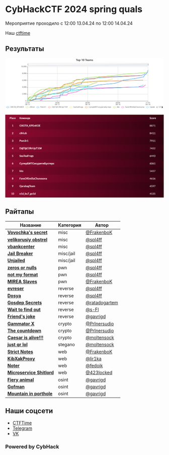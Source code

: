 # CybHackCTF 2024 spring quals

Мероприятие проходило c 12:00 13.04.24 по 12:00 14.04.24

Наш [ctftime](https://ctftime.org/event/2344)

## Результаты
![Graph](img/graph.png)
![Board](img/board.png)

## Райтапы

| Название | Категория | Автор | 
|----------|-----------|-------|
| **[Vovochka's secret](writeups/misc/Vovochka's_secret)** | misc | [@FrakenboK](https://github.com/FrakenboK) |
| **[velikorusiy obstrel](writeups/misc/velikorusiy%20obstrel)** | misc | [@spl4ff](https://github.com/spl4ff) |
| **[vbankcenter](writeups/misc/vbankcenter)** | misc | [@spl4ff](https://github.com/spl4ff) |
| **[Jail Breaker](writeups/misc/Jail%20Breaker)** | misc/jail | [@spl4ff](https://github.com/spl4ff) |
| **[Unjailed](writeups/misc/Unjailed)** | misc/jail | [@spl4ff](https://github.com/spl4ff) |
| **[zeros or nulls](writeups/pwn/zeros%20or%20nulls)** | pwn | [@spl4ff](https://github.com/spl4ff) |
| **[not my format](writeups/pwn/not%20my%20format)** | pwn | [@spl4ff](https://github.com/spl4ff) |
| **[MIREA Slaves](writeups/pwn/MIREA-slaves/)** | pwn | [@FrakenboK](https://github.com/FrakenboK) |
| **[evreser](writeups/reverse/evreser)** | reverse | [@spl4ff](https://github.com/spl4ff) |
| **[Dosya](writeups/reverse/Dosya)** | reverse | [@spl4ff](https://github.com/spl4ff) |
| **[Gosdep Secrets](writeups/reverse/Gosdep%20Secrets)** | reverse | [@ratadogartem](https://github.com/ratadogartem) |
| **[Wait to find out](writeups/reverse/Wait%20to%20find%20out)** | reverse | [@s-Fl](https://github.com/s-Fl) |
| **[Friend's joke](writeups/reverse/Friend's%20joke/)** | reverse | [@gavrigd](https://github.com/gavrigd) |
| **[Gammator X](writeups/crypto/Gammator%20X)** | crypto | [@PrInersudio](https://github.com/PrInersudio) |
| **[The countdown](writeups/crypto/The%20countdown)** | crypto | [@PrInersudio](https://github.com/PrInersudio) |
| **[Caesar is alive!!!](writeups/crypto/Caesar%20is%20alive!!!)** | crypto | [@moltensock](https://github.com/moltensock) |
| **[just qr lol](writeups/stegano/just%20qr%20lol)** | stegano | [@moltensock](https://github.com/moltensock) |
| **[Strict Notes](writeups/web/StrictNotes)** | web | [@FrakenboK](https://github.com/FrakenboK) |
| **[KibXakProxy](writeups/web/KibXakProxy)** | web | [@lir1ka](https://github.com/lir1ka) |
| **[Noter](writeups/web/Noter)** | web | [@fedoik](https://github.com/fedoik) |
| **[Microservice Shitlord](writeups/web/MicroserviceShitlord.md)** | web | [@423locked](https://github.com/423locked) |
| **[Fiery animal](writeups/Osint/Fiery%20animal/)** | osint | [@gavrigd](https://github.com/gavrigd) |
| **[Gofman](writeups/Osint/Gofman/)** | osint | [@gavrigd](https://github.com/gavrigd) |
| **[Mountain in porthole](writeups/Osint/Mountain%20in%20porthole/)** | osint | [@gavrigd](https://github.com/gavrigd) |

## Наши соцсети
- [CTFTime](https://ctftime.org/team/278998)
- [Telegram](https://t.me/kibhackctf)
- [VK](https://vk.com/cyberhackerss)

### Powered by CybHack
